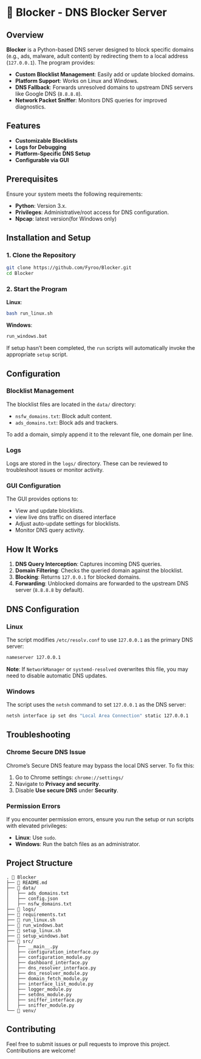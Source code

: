 # 🔴 Blocker - DNS Blocker Server

## Overview

**Blocker** is a Python-based DNS server designed to block specific domains (e.g., ads, malware, adult content) by redirecting them to a local address (`127.0.0.1`). The program provides:

- **Custom Blocklist Management**: Easily add or update blocked domains.
- **Platform Support**: Works on Linux and Windows.
- **DNS Fallback**: Forwards unresolved domains to upstream DNS servers like Google DNS (`8.8.8.8`).
- **Network Packet Sniffer**: Monitors DNS queries for improved diagnostics.

## Features

- **Customizable Blocklists**
- **Logs for Debugging**
- **Platform-Specific DNS Setup**
- **Configurable via GUI**

## Prerequisites

Ensure your system meets the following requirements:

- **Python**: Version 3.x.
- **Privileges**: Administrative/root access for DNS configuration.
- **Npcap**: latest version(for Windows only)

## Installation and Setup

### 1. Clone the Repository

```bash
git clone https://github.com/Fyroo/Blocker.git
cd Blocker
```

### 2. Start the Program

**Linux**:

```bash
bash run_linux.sh
```

**Windows**:

```cmd
run_windows.bat
```

If setup hasn’t been completed, the `run` scripts will automatically invoke the appropriate `setup` script.

## Configuration

### Blocklist Management

The blocklist files are located in the `data/` directory:

- `nsfw_domains.txt`: Block adult content.
- `ads_domains.txt`: Block ads and trackers.

To add a domain, simply append it to the relevant file, one domain per line.

### Logs

Logs are stored in the `logs/` directory. These can be reviewed to troubleshoot issues or monitor activity.

### GUI Configuration

The GUI provides options to:

- View and update blocklists.
- view live dns traffic on disered interface
- Adjust auto-update settings for blocklists.
- Monitor DNS query activity.

## How It Works

1. **DNS Query Interception**: Captures incoming DNS queries.
2. **Domain Filtering**: Checks the queried domain against the blocklist.
3. **Blocking**: Returns `127.0.0.1` for blocked domains.
4. **Forwarding**: Unblocked domains are forwarded to the upstream DNS server (`8.8.8.8` by default).

## DNS Configuration

### Linux

The script modifies `/etc/resolv.conf` to use `127.0.0.1` as the primary DNS server:

```bash
nameserver 127.0.0.1
```

**Note**: If `NetworkManager` or `systemd-resolved` overwrites this file, you may need to disable automatic DNS updates.

### Windows

The script uses the `netsh` command to set `127.0.0.1` as the DNS server:

```cmd
netsh interface ip set dns "Local Area Connection" static 127.0.0.1
```

## Troubleshooting

### Chrome Secure DNS Issue

Chrome’s Secure DNS feature may bypass the local DNS server. To fix this:

1. Go to Chrome settings: `chrome://settings/`
2. Navigate to **Privacy and security**.
3. Disable **Use secure DNS** under **Security**.

### Permission Errors

If you encounter permission errors, ensure you run the setup or run scripts with elevated privileges:

- **Linux**: Use `sudo`.
- **Windows**: Run the batch files as an administrator.

## Project Structure

```
. 📂 Blocker
├── 📄 README.md
├── 📂 data/
│   ├── ads_domains.txt
│   ├── config.json
│   ├── nsfw_domains.txt
├── 📂 logs/
├── 📄 requirements.txt
├── 📄 run_linux.sh
├── 📄 run_windows.bat
├── 📄 setup_linux.sh
├── 📄 setup_windows.bat
├── 📂 src/
│   ├── __main__.py
│   ├── configuration_interface.py
│   ├── configuration_module.py
│   ├── dashboard_interface.py
│   ├── dns_resolver_interface.py
│   ├── dns_resolver_module.py
│   ├── domain_fetch_module.py
│   ├── interface_list_module.py
│   ├── logger_module.py
│   ├── setdns_module.py
│   ├── sniffer_interface.py
│   ├── sniffer_module.py
└── 📂 venv/
```

## Contributing

Feel free to submit issues or pull requests to improve this project. Contributions are welcome!

